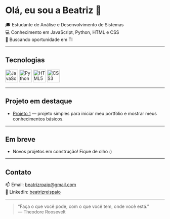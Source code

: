 # Olá, eu sou a Beatriz 👋

🎓 Estudante de Análise e Desenvolvimento de Sistemas  
💻 Conhecimento em JavaScript, Python, HTML e CSS  
🚀 Buscando oportunidade em TI

---

## Tecnologias

<img src="https://cdn.jsdelivr.net/gh/devicons/devicon/icons/javascript/javascript-original.svg" alt="JavaScript" width="40" height="40"/>  
<img src="https://cdn.jsdelivr.net/gh/devicons/devicon/icons/python/python-original.svg" alt="Python" width="40" height="40"/>  
<img src="https://cdn.jsdelivr.net/gh/devicons/devicon/icons/html5/html5-original.svg" alt="HTML5" width="40" height="40"/>  
<img src="https://cdn.jsdelivr.net/gh/devicons/devicon/icons/css3/css3-original.svg" alt="CSS3" width="40" height="40"/>  

---

## Projeto em destaque

- [Projeto 1](https://github.com/beatrizreispaio/projeto-1-) — projeto simples para iniciar meu portfólio e mostrar meus conhecimentos básicos.

---

## Em breve

- Novos projetos em construção! Fique de olho :)

---

## Contato

📫 Email: beatrizrpaip@gmail.com  
🔗 LinkedIn: [beatrizreispaio](https://www.linkedin.com/in/beatrizreispaio/?trk=opento_sprofile_topcard)

---

> “Faça o que você pode, com o que você tem, onde você está.”  
> — Theodore Roosevelt
